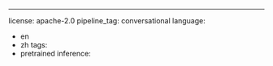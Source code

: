 ---
license: apache-2.0
pipeline_tag: conversational
language:
- en
- zh
tags:
- pretrained
inference: